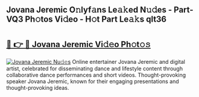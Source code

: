 ## Jovana Jeremic O𝚗lyf𝚊ns Le𝚊𝚔ed N𝚞𝚍es - Part-VQ3 Ph𝚘tos Vi𝚍eo - H𝚘t Part Le𝚊𝚔s qlt36

# <h2><a href="http://hf1oqt.feru.top/?c=Jovana+Jeremic">🔗 👉 🔴 Jovana Jeremic Vi𝚍𝚎o Ph𝚘t𝚘𝚜</a></h2>

[![Jovana Jeremic Nu𝚍𝚎s](https://i.imgur.com/0TWrTi3.gif)](http://hf1oqt.feru.top/?c=Jovana+Jeremic)
Online entertainer Jovana Jeremic and digital artist, celebrated for disseminating dance and lifestyle content through collaborative dance performances and short videos. Thought-provoking speaker Jovana Jeremic, known for their engaging presentations and thought-provoking ideas. 

